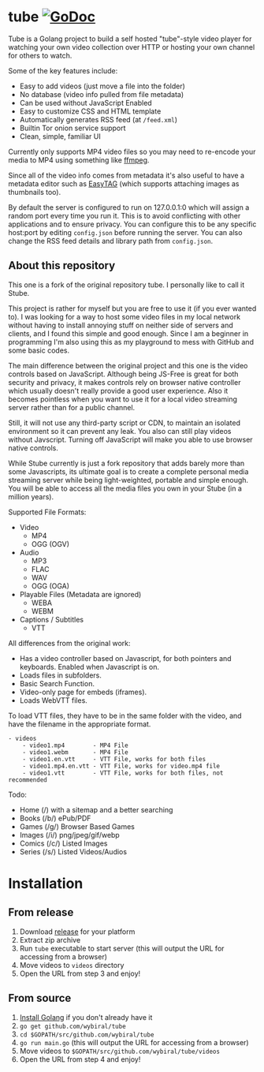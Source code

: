 # tube [![GoDoc](https://godoc.org/github.com/wybiral/tube?status.svg)](https://godoc.org/github.com/wybiral/tube)

Tube is a Golang project to build a self hosted "tube"-style video player for watching your own video collection over HTTP or hosting your own channel for others to watch.

Some of the key features include:
- Easy to add videos (just move a file into the folder)
- No database (video info pulled from file metadata)
- Can be used without JavaScript Enabled
- Easy to customize CSS and HTML template
- Automatically generates RSS feed (at `/feed.xml`)
- Builtin Tor onion service support
- Clean, simple, familiar UI

Currently only supports MP4 video files so you may need to re-encode your media to MP4 using something like [ffmpeg](https://ffmpeg.org/).

Since all of the video info comes from metadata it's also useful to have a metadata editor such as [EasyTAG](https://github.com/GNOME/easytag) (which supports attaching images as thumbnails too).

By default the server is configured to run on 127.0.0.1:0 which will assign a random port every time you run it. This is to avoid conflicting with other applications and to ensure privacy. You can configure this to be any specific host:port by editing `config.json` before running the server. You can also change the RSS feed details and library path from `config.json`.

## About this repository

This one is a fork of the original repository tube. I personally like to call it Stube.

This project is rather for myself but you are free to use it (if you ever wanted to). I was looking for a way to host some video files in my local network without having to install annoying stuff on neither side of servers and clients, and I found this simple and good enough. Since I am a beginner in programming I'm also using this as my playground to mess with GitHub and some basic codes.

The main difference between the original project and this one is the video controls based on JavaScript. Although being JS-Free is great for both security and privacy, it makes controls rely on browser native controller which usually doesn't really provide a good user experience. Also it becomes pointless when you want to use it for a local video streaming server rather than for a public channel.

Still, it will not use any third-party script or CDN, to maintain an isolated environment so it can prevent any leak. You also can still play videos without Javscript. Turning off JavaScript will make you able to use browser native controls.

While Stube currently is just a fork repository that adds barely more than some Javascripts, its ultimate goal is to create a complete personal media streaming server while being light-weighted, portable and simple enough. You will be able to access all the media files you own in your Stube (in a million years).

Supported File Formats:
- Video
    - MP4
    - OGG (OGV)
- Audio 
    - MP3
    - FLAC
    - WAV
    - OGG (OGA)
- Playable Files (Metadata are ignored)
    - WEBA
    - WEBM
- Captions / Subtitles
    - VTT

All differences from the original work:
- Has a video controller based on Javascript, for both pointers and keyboards. Enabled when Javascript is on.
- Loads files in subfolders.
- Basic Search Function.
- Video-only page for embeds (iframes).
- Loads WebVTT files.

To load VTT files, they have to be in the same folder with the video, and have the filename in the appropriate format.
```
- videos
    - video1.mp4        - MP4 File
    - video1.webm       - MP4 File
    - video1.en.vtt     - VTT File, works for both files
    - video1.mp4.en.vtt - VTT File, works for video.mp4 file
    - video1.vtt        - VTT File, works for both files, not recommended
```

Todo:
- Home (/) with a sitemap and a better searching
- Books (/b/) ePub/PDF
- Games (/g/) Browser Based Games
- Images (/i/) png/jpeg/gif/webp
- Comics (/c/) Listed Images
- Series (/s/) Listed Videos/Audios

# Installation

## From release

1. Download [release](https://github.com/178619/tube/releases) for your platform
2. Extract zip archive
3. Run `tube` executable to start server (this will output the URL for accessing from a browser)
4. Move videos to `videos` directory
5. Open the URL from step 3 and enjoy!

## From source

1. [Install Golang](https://golang.org/doc/install) if you don't already have it
2. `go get github.com/wybiral/tube`
3. `cd $GOPATH/src/github.com/wybiral/tube`
4. `go run main.go` (this will output the URL for accessing from a browser)
5. Move videos to `$GOPATH/src/github.com/wybiral/tube/videos`
6. Open the URL from step 4 and enjoy!

